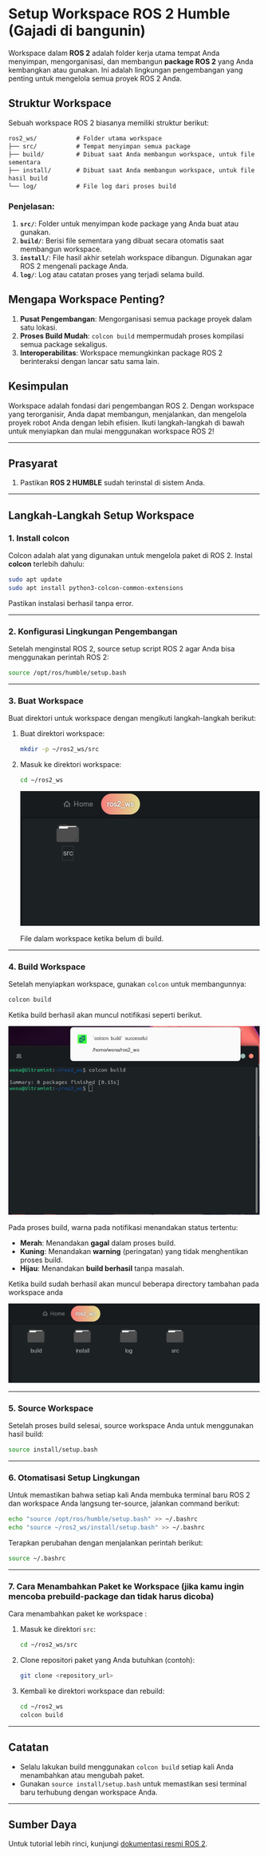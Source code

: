 
# Setup Workspace ROS 2 Humble (Gajadi di bangunin)

Workspace dalam **ROS 2** adalah folder kerja utama tempat Anda menyimpan, mengorganisasi, dan membangun **package ROS 2** yang Anda kembangkan atau gunakan. Ini adalah lingkungan pengembangan yang penting untuk mengelola semua proyek ROS 2 Anda.

## Struktur Workspace 
Sebuah workspace ROS 2 biasanya memiliki struktur berikut:

```
ros2_ws/           # Folder utama workspace
├── src/           # Tempat menyimpan semua package
├── build/         # Dibuat saat Anda membangun workspace, untuk file sementara
├── install/       # Dibuat saat Anda membangun workspace, untuk file hasil build
└── log/           # File log dari proses build
```

### Penjelasan:
1. **`src/`**: Folder untuk menyimpan kode package yang Anda buat atau gunakan.
2. **`build/`**: Berisi file sementara yang dibuat secara otomatis saat membangun workspace.
3. **`install/`**: File hasil akhir setelah workspace dibangun. Digunakan agar ROS 2 mengenali package Anda.
4. **`log/`**: Log atau catatan proses yang terjadi selama build.

## Mengapa Workspace Penting?
1. **Pusat Pengembangan**: Mengorganisasi semua package proyek dalam satu lokasi.
2. **Proses Build Mudah**: `colcon build` mempermudah proses kompilasi semua package sekaligus.
3. **Interoperabilitas**: Workspace memungkinkan package ROS 2 berinteraksi dengan lancar satu sama lain.

## Kesimpulan
Workspace adalah fondasi dari pengembangan ROS 2. Dengan workspace yang terorganisir, Anda dapat membangun, menjalankan, dan mengelola proyek robot Anda dengan lebih efisien. Ikuti langkah-langkah di bawah untuk menyiapkan dan mulai menggunakan workspace ROS 2!

---

## Prasyarat

1. Pastikan **ROS 2 HUMBLE** sudah terinstal di sistem Anda.

---

## Langkah-Langkah Setup Workspace

### 1. Install colcon

Colcon adalah alat yang digunakan untuk mengelola paket di ROS 2. Instal **colcon** terlebih dahulu:

```bash
sudo apt update
sudo apt install python3-colcon-common-extensions
```

Pastikan instalasi berhasil tanpa error.

---

### 2. Konfigurasi Lingkungan Pengembangan

Setelah menginstal ROS 2, source setup script ROS 2 agar Anda bisa menggunakan perintah ROS 2:

```bash
source /opt/ros/humble/setup.bash
```

---

### 3. Buat Workspace

Buat direktori untuk workspace dengan mengikuti langkah-langkah berikut:

1. Buat direktori workspace:

   ```bash
   mkdir -p ~/ros2_ws/src
   ```

2. Masuk ke direktori workspace:

   ```bash
   cd ~/ros2_ws
   ```
   <p align="center">
     <img src="images/SebelumB.png" alt="workspace" />
   </p>
   
   File dalam workspace ketika belum di build.

---

### 4. Build Workspace

Setelah menyiapkan workspace, gunakan `colcon` untuk membangunnya:

```bash   
colcon build
```
Ketika build berhasil akan muncul notifikasi seperti berikut.
<p align="center">
  <img src="images/notifB.png" alt="workspace" />
</p>

Pada proses build, warna pada notifikasi menandakan status tertentu:

- **Merah**: Menandakan **gagal** dalam proses build.
- **Kuning**: Menandakan **warning** (peringatan) yang tidak menghentikan proses build.
- **Hijau**: Menandakan **build berhasil** tanpa masalah.


Ketika build sudah berhasil akan muncul beberapa directory tambahan pada workspace anda
<p align="center">
  <img src="images/setelahB.png" alt="workspace" />
</p>


---

### 5. Source Workspace

Setelah proses build selesai, source workspace Anda untuk menggunakan hasil build:

```bash
source install/setup.bash
```

---

### 6. Otomatisasi Setup Lingkungan

Untuk memastikan bahwa setiap kali Anda membuka terminal baru ROS 2 dan workspace Anda langsung ter-source, jalankan command berikut:

```bash
echo "source /opt/ros/humble/setup.bash" >> ~/.bashrc
echo "source ~/ros2_ws/install/setup.bash" >> ~/.bashrc
```

Terapkan perubahan dengan menjalankan perintah berikut:

```bash
source ~/.bashrc
```

---

### 7. Cara Menambahkan Paket ke Workspace (jika kamu ingin mencoba prebuild-package dan tidak harus dicoba)

Cara menambahkan paket ke workspace :

1. Masuk ke direktori `src`:

   ```bash
   cd ~/ros2_ws/src
   ```

2. Clone repositori paket yang Anda butuhkan (contoh):

   ```bash
   git clone <repository_url>
   ```

3. Kembali ke direktori workspace dan rebuild:

   ```bash
   cd ~/ros2_ws
   colcon build
   ```

---

## Catatan

- Selalu lakukan build menggunakan `colcon build` setiap kali Anda menambahkan atau mengubah paket.
- Gunakan `source install/setup.bash` untuk memastikan sesi terminal baru terhubung dengan workspace Anda.

---

## Sumber Daya

Untuk tutorial lebih rinci, kunjungi [dokumentasi resmi ROS 2](https://docs.ros.org/en/rolling/index.html).
